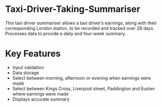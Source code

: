 # Taxi-Driver-Taking-Summariser

This taxi driver summariser allows a taxi driver’s earnings, along with their corresponding London station, to be recorded and tracked over 28 days. Processes data to provide a daily and four-week summary.

# Key Features

- Input validation 
- Data storage 
- Select between morning, afternoon or evening  when earnings were made 
- Select between Kings Cross, Liverpool street, Paddington and Eusten where earnings were made
- Displays accurate summary 
